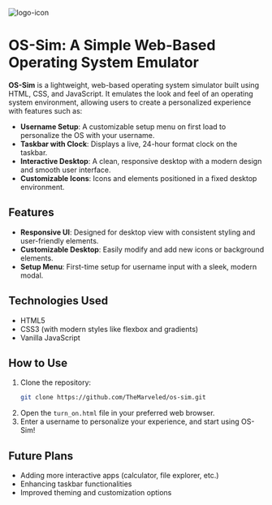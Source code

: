 ![logo-icon](https://github.com/user-attachments/assets/4455bb93-1bd7-4456-b1cf-3600b571cb49)

 
# OS-Sim: A Simple Web-Based Operating System Emulator

**OS-Sim** is a lightweight, web-based operating system simulator built using HTML, CSS, and JavaScript. It emulates the look and feel of an operating system environment, allowing users to create a personalized experience with features such as:

- **Username Setup**: A customizable setup menu on first load to personalize the OS with your username.
- **Taskbar with Clock**: Displays a live, 24-hour format clock on the taskbar.
- **Interactive Desktop**: A clean, responsive desktop with a modern design and smooth user interface.
- **Customizable Icons**: Icons and elements positioned in a fixed desktop environment.

## Features
- **Responsive UI**: Designed for desktop view with consistent styling and user-friendly elements.
- **Customizable Desktop**: Easily modify and add new icons or background elements.
- **Setup Menu**: First-time setup for username input with a sleek, modern modal.

## Technologies Used
- HTML5
- CSS3 (with modern styles like flexbox and gradients)
- Vanilla JavaScript

## How to Use
1. Clone the repository:
   ```bash
   git clone https://github.com/TheMarveled/os-sim.git
   ```
2. Open the `turn_on.html` file in your preferred web browser.
3. Enter a username to personalize your experience, and start using OS-Sim!

## Future Plans
- Adding more interactive apps (calculator, file explorer, etc.)
- Enhancing taskbar functionalities
- Improved theming and customization options
